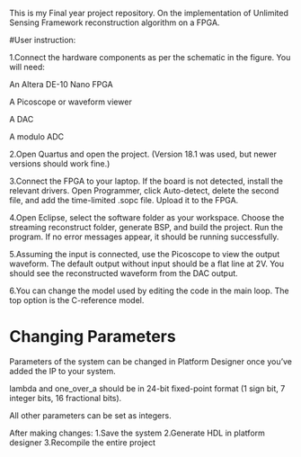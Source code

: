 This is my Final year project repository. On the implementation of Unlimited Sensing Framework reconstruction algorithm on a FPGA.

#User instruction:

1.Connect the hardware components as per the schematic in the figure. You will need:

An Altera DE-10 Nano FPGA

A Picoscope or waveform viewer

A DAC

A modulo ADC

2.Open Quartus and open the project. (Version 18.1 was used, but newer versions should work fine.)

3.Connect the FPGA to your laptop. If the board is not detected, install the relevant drivers.
Open Programmer, click Auto-detect, delete the second file, and add the time-limited .sopc file. Upload it to the FPGA.

4.Open Eclipse, select the software folder as your workspace.
Choose the streaming reconstruct folder, generate BSP, and build the project.
Run the program. If no error messages appear, it should be running successfully.

5.Assuming the input is connected, use the Picoscope to view the output waveform.
The default output without input should be a flat line at 2V.
You should see the reconstructed waveform from the DAC output.

6.You can change the model used by editing the code in the main loop.
The top option is the C-reference model.

# Changing Parameters
Parameters of the system can be changed in Platform Designer once you’ve added the IP to your system.

lambda and one_over_a should be in 24-bit fixed-point format (1 sign bit, 7 integer bits, 16 fractional bits).

All other parameters can be set as integers.

After making changes:
1.Save the system
2.Generate HDL in platform designer
3.Recompile the entire project
